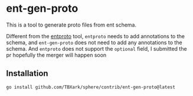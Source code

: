 # ent-gen-proto

This is a tool to generate proto files from ent schema. 

Different from the [entproto](https://github.com/ent/contrib/tree/master/entproto) tool, `entproto` needs to add annotations to the schema, and `ent-gen-proto` does not need to add any annotations to the schema. And `entproto` does not support the `optional` field, I submitted the pr hopefully the merger will happen soon

## Installation

```shell
go install github.com/TBXark/sphere/contrib/ent-gen-proto@latest
```
